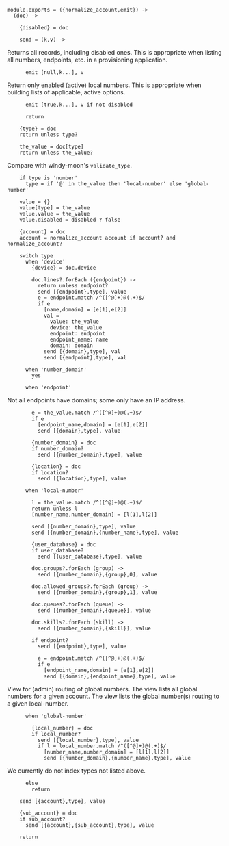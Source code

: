     module.exports = ({normalize_account,emit}) ->
      (doc) ->

        {disabled} = doc

        send = (k,v) ->

Returns all records, including disabled ones.
This is appropriate when listing all numbers, endpoints, etc. in a provisioning application.

          emit [null,k...], v

Return only enabled (active) local numbers.
This is appropriate when building lists of applicable, active options.

          emit [true,k...], v if not disabled

          return

        {type} = doc
        return unless type?

        the_value = doc[type]
        return unless the_value?

Compare with windy-moon's `validate_type`.

        if type is 'number'
          type = if '@' in the_value then 'local-number' else 'global-number'

        value = {}
        value[type] = the_value
        value.value = the_value
        value.disabled = disabled ? false

        {account} = doc
        account = normalize_account account if account? and normalize_account?

        switch type
          when 'device'
            {device} = doc.device

            doc.lines?.forEach ({endpoint}) ->
              return unless endpoint?
              send [{endpoint},type], value
              e = endpoint.match /^([^@]+)@(.+)$/
              if e
                [name,domain] = [e[1],e[2]]
                val =
                  value: the_value
                  device: the_value
                  endpoint: endpoint
                  endpoint_name: name
                  domain: domain
                send [{domain},type], val
                send [{endpoint},type], val

          when 'number_domain'
            yes

          when 'endpoint'

Not all endpoints have domains; some only have an IP address.

            e = the_value.match /^([^@]+)@(.+)$/
            if e
              [endpoint_name,domain] = [e[1],e[2]]
              send [{domain},type], value

            {number_domain} = doc
            if number_domain?
              send [{number_domain},type], value

            {location} = doc
            if location?
              send [{location},type], value

          when 'local-number'

            l = the_value.match /^([^@]+)@(.+)$/
            return unless l
            [number_name,number_domain] = [l[1],l[2]]

            send [{number_domain},type], value
            send [{number_domain},{number_name},type], value

            {user_database} = doc
            if user_database?
              send [{user_database},type], value

            doc.groups?.forEach (group) ->
              send [{number_domain},{group},0], value

            doc.allowed_groups?.forEach (group) ->
              send [{number_domain},{group},1], value

            doc.queues?.forEach (queue) ->
              send [{number_domain},{queue}], value

            doc.skills?.forEach (skill) ->
              send [{number_domain},{skill}], value

            if endpoint?
              send [{endpoint},type], value

              e = endpoint.match /^([^@]+)@(.+)$/
              if e
                [endpoint_name,domain] = [e[1],e[2]]
                send [{domain},{endpoint_name},type], value

View for (admin) routing of global numbers.
The view lists all global numbers for a given account.
The view lists the global number(s) routing to a given local-number.

          when 'global-number'

            {local_number} = doc
            if local_number?
              send [{local_number},type], value
              if l = local_number.match /^([^@]+)@(.+)$/
                [number_name,number_domain] = [l[1],l[2]]
                send [{number_domain},{number_name},type], value

We currently do not index types not listed above.

          else
            return

        send [{account},type], value

        {sub_account} = doc
        if sub_account?
          send [{account},{sub_account},type], value

        return
